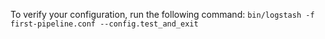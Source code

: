 To verify your configuration, run the following command:
`bin/logstash -f first-pipeline.conf --config.test_and_exit`